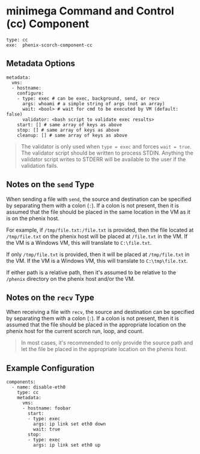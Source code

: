 # minimega Command and Control (cc) Component

```
type: cc
exe:  phenix-scorch-component-cc
```

## Metadata Options

```
metadata:
  vms:
  - hostname:
    configure:
    - type: exec # can be exec, background, send, or recv
      args: whoami # a simple string of args (not an array)
      wait: <bool> # wait for cmd to be executed by VM (default: false)
      validator: <bash script to validate exec results>
    start: [] # same array of keys as above
    stop: [] # same array of keys as above
    cleanup: [] # same array of keys as above
```

> The validator is only used when `type = exec` and forces `wait = true`. The
> validator script should be written to process STDIN. Anything the validator
> script writes to STDERR will be available to the user if the validation fails.

## Notes on the `send` Type

When sending a file with `send`, the source and destination can be specified by
separating them with a colon (`:`). If a colon is not present, then it is
assumed that the file should be placed in the same location in the VM as it is
on the phenix host.

For example, if `/tmp/file.txt:/file.txt` is provided, then the file located at
`/tmp/file.txt` on the phenix host will be placed at `/file.txt` in the VM. If
the VM is a Windows VM, this will translate to `C:\file.txt`.

If only `/tmp/file.txt` is provided, then it will be placed at `/tmp/file.txt`
in the VM. If the VM is a Windows VM, this will translate to `C:\tmp\file.txt`.

If either path is a relative path, then it's assumed to be relative to the
`/phenix` directory on the phenix host and/or the VM.

## Notes on the `recv` Type

When receiving a file with `recv`, the source and destination can be specified
by separating them with a colon (`:`). If a colon is not present, then it is
assumed that the file should be placed in the appropriate location on the phenix
host for the current scorch run, loop, and count.

> In most cases, it's recommended to only provide the source path and let the
> file be placed in the appropriate location on the phenix host.

## Example Configuration

```
components:
  - name: disable-eth0
    type: cc
    metadata:
      vms:
      - hostname: foobar
        start:
        - type: exec
          args: ip link set eth0 down
          wait: true
        stop:
        - type: exec
          args: ip link set eth0 up
```
